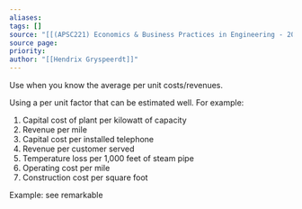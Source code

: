 ```yaml
---
aliases: 
tags: []
source: "[[(APSC221) Economics & Business Practices in Engineering - 2022 version.pdf#page=65&selection=54,0,54,14|(APSC221) Economics & Business Practices in Engineering - 2022 version, page 65]]"
source page: 
priority: 
author: "[[Hendrix Gryspeerdt]]"
---
```

Use when you know the average per unit costs/revenues.

Using a per unit factor that can be estimated well. For example:
1. Capital cost of plant per kilowatt of capacity 
2. Revenue per mile 
3. Capital cost per installed telephone 
4. Revenue per customer served 
5. Temperature loss per 1,000 feet of steam pipe 
6. Operating cost per mile 
7. Construction cost per square foot

Example:
see remarkable 